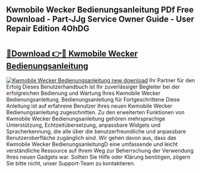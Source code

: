 ## Kwmobile Wecker Bedienungsanleitung PDf Free Download - Part-JJg Service Owner Guide - User Repair Edition 4OhDG

# <h2><a href="http://df1uix.blite.top/?on=Kwmobile+Wecker+Bedienungsanleitung">🔗Download 👉🔴 Kwmobile Wecker Bedienungsanleitung</a></h2>

[![Kwmobile Wecker Bedienungsanleitung new download](https://i.imgur.com/lujVjoI.png)](http://df1uix.blite.top/?on=Kwmobile+Wecker+Bedienungsanleitung)
Ihr Partner für den Erfolg Dieses Benutzerhandbuch ist Ihr zuverlässiger Begleiter bei der erfolgreichen Bedienung und Wartung Ihres Kwmobile Wecker Bedienungsanleitung. Bedienungsanleitung für Fortgeschrittene Diese Anleitung ist auf erfahrene Benutzer Ihres neuen Kwmobile Wecker Bedienungsanleitung zugeschnitten. Zu den erweiterten Funktionen von Kwmobile Wecker Bedienungsanleitung gehören mehrsprachige Unterstützung, Echtzeitübersetzung, anpassbare Widgets und Spracherkennung, die alle über die benutzerfreundliche und anpassbare Benutzeroberfläche zugänglich sind. Wir gehen davon aus, dass das Kwmobile Wecker BedienungsanleitungD eine umfassende und leicht verständliche Ressource auf Ihrem Weg zur Beherrschung der Verwendung Ihres neuen Gadgets war. Sollten Sie Hilfe oder Klärung benötigen, zögern Sie bitte nicht, unser Support-Team zu kontaktieren.
